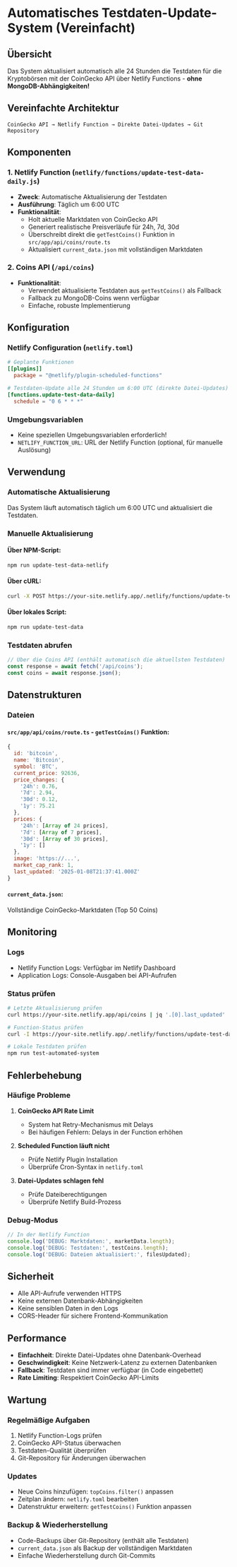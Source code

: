 # Automatisches Testdaten-Update-System (Vereinfacht)

## Übersicht

Das System aktualisiert automatisch alle 24 Stunden die Testdaten für die Kryptobörsen mit der CoinGecko API über Netlify Functions - **ohne MongoDB-Abhängigkeiten!**

## Vereinfachte Architektur
```
CoinGecko API → Netlify Function → Direkte Datei-Updates → Git Repository
```

## Komponenten

### 1. Netlify Function (`netlify/functions/update-test-data-daily.js`)
- **Zweck**: Automatische Aktualisierung der Testdaten
- **Ausführung**: Täglich um 6:00 UTC
- **Funktionalität**:
  - Holt aktuelle Marktdaten von CoinGecko API
  - Generiert realistische Preisverläufe für 24h, 7d, 30d
  - Überschreibt direkt die `getTestCoins()` Funktion in `src/app/api/coins/route.ts`
  - Aktualisiert `current_data.json` mit vollständigen Marktdaten

### 2. Coins API (`/api/coins`)
- **Funktionalität**: 
  - Verwendet aktualisierte Testdaten aus `getTestCoins()` als Fallback
  - Fallback zu MongoDB-Coins wenn verfügbar
  - Einfache, robuste Implementierung

## Konfiguration

### Netlify Configuration (`netlify.toml`)
```toml
# Geplante Funktionen
[[plugins]]
  package = "@netlify/plugin-scheduled-functions"

# Testdaten-Update alle 24 Stunden um 6:00 UTC (direkte Datei-Updates)
[functions.update-test-data-daily]
  schedule = "0 6 * * *"
```

### Umgebungsvariablen
- Keine speziellen Umgebungsvariablen erforderlich!
- `NETLIFY_FUNCTION_URL`: URL der Netlify Function (optional, für manuelle Auslösung)

## Verwendung

### Automatische Aktualisierung
Das System läuft automatisch täglich um 6:00 UTC und aktualisiert die Testdaten.

### Manuelle Aktualisierung

#### Über NPM-Script:
```bash
npm run update-test-data-netlify
```

#### Über cURL:
```bash
curl -X POST https://your-site.netlify.app/.netlify/functions/update-test-data-daily
```

#### Über lokales Script:
```bash
npm run update-test-data
```

### Testdaten abrufen
```javascript
// Über die Coins API (enthält automatisch die aktuellsten Testdaten)
const response = await fetch('/api/coins');
const coins = await response.json();
```

## Datenstrukturen

### Dateien

#### `src/app/api/coins/route.ts` - `getTestCoins()` Funktion:
```javascript
{
  id: 'bitcoin',
  name: 'Bitcoin',
  symbol: 'BTC',
  current_price: 92636,
  price_changes: {
    '24h': 0.76,
    '7d': 2.94,
    '30d': 0.12,
    '1y': 75.21
  },
  prices: {
    '24h': [Array of 24 prices],
    '7d': [Array of 7 prices],
    '30d': [Array of 30 prices],
    '1y': []
  },
  image: 'https://...',
  market_cap_rank: 1,
  last_updated: '2025-01-08T21:37:41.000Z'
}
```

#### `current_data.json`:
Vollständige CoinGecko-Marktdaten (Top 50 Coins)

## Monitoring

### Logs
- Netlify Function Logs: Verfügbar im Netlify Dashboard
- Application Logs: Console-Ausgaben bei API-Aufrufen

### Status prüfen
```bash
# Letzte Aktualisierung prüfen
curl https://your-site.netlify.app/api/coins | jq '.[0].last_updated'

# Function-Status prüfen
curl -I https://your-site.netlify.app/.netlify/functions/update-test-data-daily

# Lokale Testdaten prüfen
npm run test-automated-system
```

## Fehlerbehebung

### Häufige Probleme

1. **CoinGecko API Rate Limit**
   - System hat Retry-Mechanismus mit Delays
   - Bei häufigen Fehlern: Delays in der Function erhöhen

2. **Scheduled Function läuft nicht**
   - Prüfe Netlify Plugin Installation
   - Überprüfe Cron-Syntax in `netlify.toml`

3. **Datei-Updates schlagen fehl**
   - Prüfe Dateiberechtigungen
   - Überprüfe Netlify Build-Prozess

### Debug-Modus
```javascript
// In der Netlify Function
console.log('DEBUG: Marktdaten:', marketData.length);
console.log('DEBUG: Testdaten:', testCoins.length);
console.log('DEBUG: Dateien aktualisiert:', filesUpdated);
```

## Sicherheit

- Alle API-Aufrufe verwenden HTTPS
- Keine externen Datenbank-Abhängigkeiten
- Keine sensiblen Daten in den Logs
- CORS-Header für sichere Frontend-Kommunikation

## Performance

- **Einfachheit**: Direkte Datei-Updates ohne Datenbank-Overhead
- **Geschwindigkeit**: Keine Netzwerk-Latenz zu externen Datenbanken
- **Fallback**: Testdaten sind immer verfügbar (in Code eingebettet)
- **Rate Limiting**: Respektiert CoinGecko API-Limits

## Wartung

### Regelmäßige Aufgaben
1. Netlify Function-Logs prüfen
2. CoinGecko API-Status überwachen
3. Testdaten-Qualität überprüfen
4. Git-Repository für Änderungen überwachen

### Updates
- Neue Coins hinzufügen: `topCoins.filter()` anpassen
- Zeitplan ändern: `netlify.toml` bearbeiten
- Datenstruktur erweitern: `getTestCoins()` Funktion anpassen

### Backup & Wiederherstellung
- Code-Backups über Git-Repository (enthält alle Testdaten)
- `current_data.json` als Backup der vollständigen Marktdaten
- Einfache Wiederherstellung durch Git-Commits 
